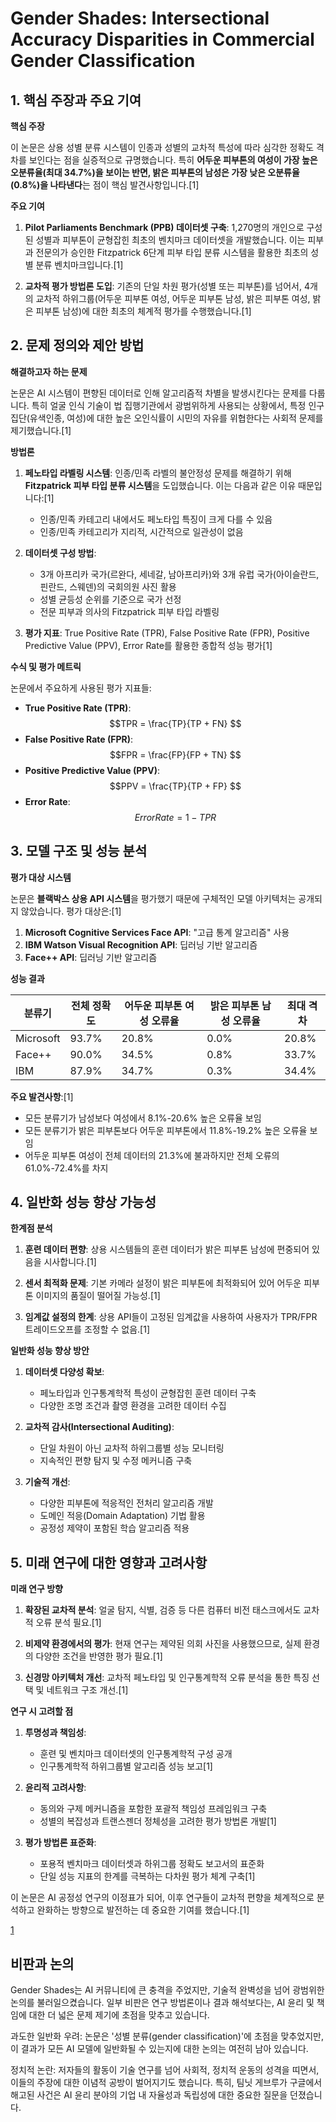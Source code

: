 # Gender Shades: Intersectional Accuracy Disparities in Commercial Gender Classification

## 1. 핵심 주장과 주요 기여

**핵심 주장**

이 논문은 상용 성별 분류 시스템이 인종과 성별의 교차적 특성에 따라 심각한 정확도 격차를 보인다는 점을 실증적으로 규명했습니다. 특히 **어두운 피부톤의 여성이 가장 높은 오분류율(최대 34.7%)을 보이는 반면, 밝은 피부톤의 남성은 가장 낮은 오분류율(0.8%)을 나타낸다**는 점이 핵심 발견사항입니다.[1]

**주요 기여**

1. **Pilot Parliaments Benchmark (PPB) 데이터셋 구축**: 1,270명의 개인으로 구성된 성별과 피부톤이 균형잡힌 최초의 벤치마크 데이터셋을 개발했습니다. 이는 피부과 전문의가 승인한 Fitzpatrick 6단계 피부 타입 분류 시스템을 활용한 최초의 성별 분류 벤치마크입니다.[1]

2. **교차적 평가 방법론 도입**: 기존의 단일 차원 평가(성별 또는 피부톤)를 넘어서, 4개의 교차적 하위그룹(어두운 피부톤 여성, 어두운 피부톤 남성, 밝은 피부톤 여성, 밝은 피부톤 남성)에 대한 최초의 체계적 평가를 수행했습니다.[1]

## 2. 문제 정의와 제안 방법

**해결하고자 하는 문제**

논문은 AI 시스템이 편향된 데이터로 인해 알고리즘적 차별을 발생시킨다는 문제를 다룹니다. 특히 얼굴 인식 기술이 법 집행기관에서 광범위하게 사용되는 상황에서, 특정 인구집단(유색인종, 여성)에 대한 높은 오인식률이 시민의 자유를 위협한다는 사회적 문제를 제기했습니다.[1]

**방법론**

1. **페노타입 라벨링 시스템**: 인종/민족 라벨의 불안정성 문제를 해결하기 위해 **Fitzpatrick 피부 타입 분류 시스템**을 도입했습니다. 이는 다음과 같은 이유 때문입니다:[1]
   - 인종/민족 카테고리 내에서도 페노타입 특징이 크게 다를 수 있음
   - 인종/민족 카테고리가 지리적, 시간적으로 일관성이 없음

2. **데이터셋 구성 방법**: 
   - 3개 아프리카 국가(르완다, 세네갈, 남아프리카)와 3개 유럽 국가(아이슬란드, 핀란드, 스웨덴)의 국회의원 사진 활용
   - 성별 균등성 순위를 기준으로 국가 선정
   - 전문 피부과 의사의 Fitzpatrick 피부 타입 라벨링

3. **평가 지표**: True Positive Rate (TPR), False Positive Rate (FPR), Positive Predictive Value (PPV), Error Rate를 활용한 종합적 성능 평가[1]

**수식 및 평가 메트릭**

논문에서 주요하게 사용된 평가 지표들:

- **True Positive Rate (TPR)**: $$TPR = \frac{TP}{TP + FN} $$
- **False Positive Rate (FPR)**: $$FPR = \frac{FP}{FP + TN} $$
- **Positive Predictive Value (PPV)**: $$PPV = \frac{TP}{TP + FP} $$
- **Error Rate**: $$Error Rate = 1 - TPR $$

## 3. 모델 구조 및 성능 분석

**평가 대상 시스템**

논문은 **블랙박스 상용 API 시스템**을 평가했기 때문에 구체적인 모델 아키텍처는 공개되지 않았습니다. 평가 대상은:[1]

1. **Microsoft Cognitive Services Face API**: "고급 통계 알고리즘" 사용
2. **IBM Watson Visual Recognition API**: 딥러닝 기반 알고리즘
3. **Face++ API**: 딥러닝 기반 알고리즘

**성능 결과**

| 분류기 | 전체 정확도 | 어두운 피부톤 여성 오류율 | 밝은 피부톤 남성 오류율 | 최대 격차 |
|--------|-------------|------------------------|----------------------|----------|
| Microsoft | 93.7% | 20.8% | 0.0% | 20.8% |
| Face++ | 90.0% | 34.5% | 0.8% | 33.7% |
| IBM | 87.9% | 34.7% | 0.3% | 34.4% |

**주요 발견사항**:[1]
- 모든 분류기가 남성보다 여성에서 8.1%-20.6% 높은 오류율 보임
- 모든 분류기가 밝은 피부톤보다 어두운 피부톤에서 11.8%-19.2% 높은 오류율 보임
- 어두운 피부톤 여성이 전체 데이터의 21.3%에 불과하지만 전체 오류의 61.0%-72.4%를 차지

## 4. 일반화 성능 향상 가능성

**한계점 분석**

1. **훈련 데이터 편향**: 상용 시스템들의 훈련 데이터가 밝은 피부톤 남성에 편중되어 있음을 시사합니다.[1]

2. **센서 최적화 문제**: 기본 카메라 설정이 밝은 피부톤에 최적화되어 있어 어두운 피부톤 이미지의 품질이 떨어질 가능성.[1]

3. **임계값 설정의 한계**: 상용 API들이 고정된 임계값을 사용하여 사용자가 TPR/FPR 트레이드오프를 조정할 수 없음.[1]

**일반화 성능 향상 방안**

1. **데이터셋 다양성 확보**: 
   - 페노타입과 인구통계학적 특성이 균형잡힌 훈련 데이터 구축
   - 다양한 조명 조건과 촬영 환경을 고려한 데이터 수집

2. **교차적 감사(Intersectional Auditing)**:
   - 단일 차원이 아닌 교차적 하위그룹별 성능 모니터링
   - 지속적인 편향 탐지 및 수정 메커니즘 구축

3. **기술적 개선**:
   - 다양한 피부톤에 적응적인 전처리 알고리즘 개발
   - 도메인 적응(Domain Adaptation) 기법 활용
   - 공정성 제약이 포함된 학습 알고리즘 적용

## 5. 미래 연구에 대한 영향과 고려사항

**미래 연구 방향**

1. **확장된 교차적 분석**: 얼굴 탐지, 식별, 검증 등 다른 컴퓨터 비전 태스크에서도 교차적 오류 분석 필요.[1]

2. **비제약 환경에서의 평가**: 현재 연구는 제약된 의회 사진을 사용했으므로, 실제 환경의 다양한 조건을 반영한 평가 필요.[1]

3. **신경망 아키텍처 개선**: 교차적 페노타입 및 인구통계학적 오류 분석을 통한 특징 선택 및 네트워크 구조 개선.[1]

**연구 시 고려할 점**

1. **투명성과 책임성**: 
   - 훈련 및 벤치마크 데이터셋의 인구통계학적 구성 공개
   - 인구통계학적 하위그룹별 알고리즘 성능 보고[1]

2. **윤리적 고려사항**:
   - 동의와 구제 메커니즘을 포함한 포괄적 책임성 프레임워크 구축
   - 성별의 복잡성과 트랜스젠더 정체성을 고려한 평가 방법론 개발[1]

3. **평가 방법론 표준화**:
   - 포용적 벤치마크 데이터셋과 하위그룹 정확도 보고서의 표준화
   - 단일 성능 지표의 한계를 극복하는 다차원 평가 체계 구축[1]

이 논문은 AI 공정성 연구의 이정표가 되어, 이후 연구들이 교차적 편향을 체계적으로 분석하고 완화하는 방향으로 발전하는 데 중요한 기여를 했습니다.[1]

[1](https://ppl-ai-file-upload.s3.amazonaws.com/web/direct-files/attachments/65988149/bfe0dce5-0a20-4578-9105-0bcd3efa1da6/buolamwini18a.pdf)

## 비판과 논의
Gender Shades는 AI 커뮤니티에 큰 충격을 주었지만, 기술적 완벽성을 넘어 광범위한 논의를 불러일으켰습니다. 일부 비판은 연구 방법론이나 결과 해석보다는, AI 윤리 및 책임에 대한 더 넓은 문제 제기에 초점을 맞추고 있습니다.

과도한 일반화 우려: 논문은 '성별 분류(gender classification)'에 초점을 맞추었지만, 이 결과가 모든 AI 모델에 일반화될 수 있는지에 대한 논의는 여전히 남아 있습니다.

정치적 논란: 저자들의 활동이 기술 연구를 넘어 사회적, 정치적 운동의 성격을 띠면서, 이들의 주장에 대한 이념적 공방이 벌어지기도 했습니다. 특히, 팀닛 게브루가 구글에서 해고된 사건은 AI 윤리 분야의 기업 내 자율성과 독립성에 대한 중요한 질문을 던졌습니다.
